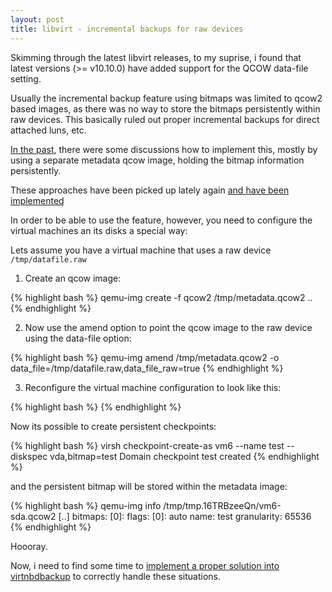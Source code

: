 ```yaml
---
layout: post
title: libvirt - incremental backups for raw devices
---
```


Skimming through the latest libvirt releases, to my suprise, i found that
latest versions (>= v10.10.0) have added support for the QCOW data-file
setting.

Usually the incremental backup feature using bitmaps was limited to qcow2 based
images, as there was no way to store the bitmaps persistently within raw
devices. This basically ruled out proper incremental backups for direct
attached luns, etc.

[In the
past](https://lists.gnu.org/archive/html/qemu-devel/2021-03/msg07448.html),
there were some discussions how to implement this, mostly by using a separate
metadata qcow image, holding the bitmap information persistently.

These approaches have been picked up lately again [and have been
implemented](https://patchew.org/Libvirt/20241120155229.1259-1-nikolai.barybin@virtuozzo.com/)

In order to be able to use the feature, however, you need to configure the
virtual machines an its disks a special way:

Lets assume you have a virtual machine that uses a raw device
`/tmp/datafile.raw`

1) Create an qcow image:

{% highlight bash %}
 qemu-img create -f qcow2 /tmp/metadata.qcow2 ..
{% endhighlight %}

2) Now use the amend option to point the qcow image to the raw device using the
   data-file option:

{% highlight bash %}
 qemu-img amend /tmp/metadata.qcow2 -o data_file=/tmp/datafile.raw,data_file_raw=true
{% endhighlight %}

3) Reconfigure the virtual machine configuration to look like this:

{% highlight bash %}
    <disk type='file' device='disk'>
      <driver name='qemu' type='qcow2' cache='none' io='native' discard='unmap'/>
      <source file='/tmp/metadata.qcow2'>
        <dataStore type='file'>
          <format type='raw'/>
          <source file='/tmp/datafile.raw'/>
        </dataStore>
      </source>
      <target dev='vda' bus='virtio'/>
    </disk>
{% endhighlight %}

Now its possible to create persistent checkpoints:

{% highlight bash %}
 virsh checkpoint-create-as vm6 --name test --diskspec vda,bitmap=test
 Domain checkpoint test created
{% endhighlight %}

and the persistent bitmap will be stored within the metadata image:

{% highlight bash %}
 qemu-img info  /tmp/tmp.16TRBzeeQn/vm6-sda.qcow2
 [..]
    bitmaps:
        [0]:
            flags:
                [0]: auto
            name: test
            granularity: 65536
{% endhighlight %}

Hoooray.

Now, i need to find some time to [implement a proper solution into
virtnbdbackup](https://github.com/abbbi/virtnbdbackup/issues/261) to correctly
handle these situations.
